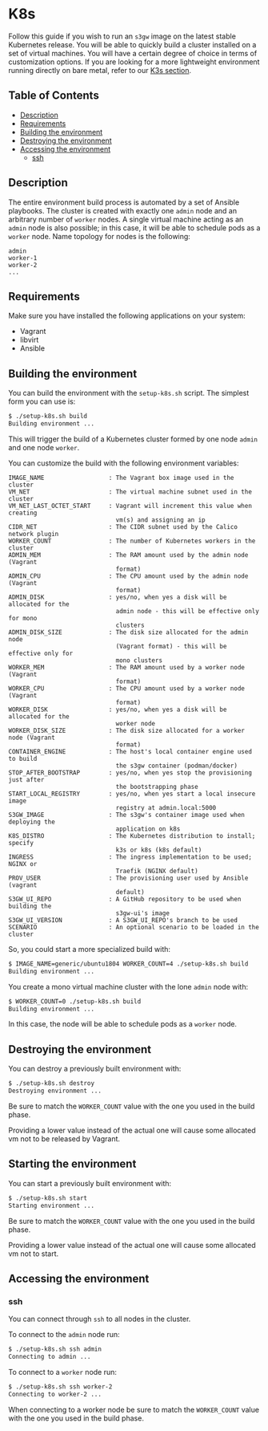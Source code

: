 # K8s

Follow this guide if you wish to run an `s3gw` image on the latest stable
Kubernetes release. You will be able to quickly build a cluster installed on a
set of virtual machines. You will have a certain degree of choice in terms of
customization options. If you are looking for a more lightweight environment
running directly on bare metal, refer to our [K3s section](./README.k3s.md).

## Table of Contents

- [Description](#description)
- [Requirements](#requirements)
- [Building the environment](#building-the-environment)
- [Destroying the environment](#destroying-the-environment)
- [Accessing the environment](#accessing-the-environment)
  - [ssh](#ssh)

## Description

The entire environment build process is automated by a set of Ansible playbooks.
The cluster is created with exactly one `admin` node and an arbitrary number of
`worker` nodes. A single virtual machine acting as an `admin` node is also
possible; in this case, it will be able to schedule pods as a `worker` node.
Name topology for nodes is the following:

```text
admin
worker-1
worker-2
...
```

## Requirements

Make sure you have installed the following applications on your system:

- Vagrant
- libvirt
- Ansible

## Building the environment

You can build the environment with the `setup-k8s.sh` script.
The simplest form you can use is:

```bash
$ ./setup-k8s.sh build
Building environment ...
```

This will trigger the build of a Kubernetes cluster formed by one node `admin`
and one node `worker`.

You can customize the build with the following environment variables:

```text
IMAGE_NAME                  : The Vagrant box image used in the cluster
VM_NET                      : The virtual machine subnet used in the cluster
VM_NET_LAST_OCTET_START     : Vagrant will increment this value when creating
                              vm(s) and assigning an ip
CIDR_NET                    : The CIDR subnet used by the Calico network plugin
WORKER_COUNT                : The number of Kubernetes workers in the cluster
ADMIN_MEM                   : The RAM amount used by the admin node (Vagrant
                              format)
ADMIN_CPU                   : The CPU amount used by the admin node (Vagrant
                              format)
ADMIN_DISK                  : yes/no, when yes a disk will be allocated for the
                              admin node - this will be effective only for mono
                              clusters
ADMIN_DISK_SIZE             : The disk size allocated for the admin node
                              (Vagrant format) - this will be effective only for
                              mono clusters
WORKER_MEM                  : The RAM amount used by a worker node (Vagrant
                              format)
WORKER_CPU                  : The CPU amount used by a worker node (Vagrant
                              format)
WORKER_DISK                 : yes/no, when yes a disk will be allocated for the
                              worker node
WORKER_DISK_SIZE            : The disk size allocated for a worker node (Vagrant
                              format)
CONTAINER_ENGINE            : The host's local container engine used to build
                              the s3gw container (podman/docker)
STOP_AFTER_BOOTSTRAP        : yes/no, when yes stop the provisioning just after
                              the bootstrapping phase
START_LOCAL_REGISTRY        : yes/no, when yes start a local insecure image
                              registry at admin.local:5000
S3GW_IMAGE                  : The s3gw's container image used when deploying the
                              application on k8s
K8S_DISTRO                  : The Kubernetes distribution to install; specify
                              k3s or k8s (k8s default)
INGRESS                     : The ingress implementation to be used; NGINX or
                              Traefik (NGINX default)
PROV_USER                   : The provisioning user used by Ansible (vagrant
                              default)
S3GW_UI_REPO                : A GitHub repository to be used when building the
                              s3gw-ui's image
S3GW_UI_VERSION             : A S3GW_UI_REPO's branch to be used
SCENARIO                    : An optional scenario to be loaded in the cluster
```

So, you could start a more specialized build with:

```bash
$ IMAGE_NAME=generic/ubuntu1804 WORKER_COUNT=4 ./setup-k8s.sh build
Building environment ...
```

You create a mono virtual machine cluster with the lone `admin` node with:

```bash
$ WORKER_COUNT=0 ./setup-k8s.sh build
Building environment ...
```

In this case, the node will be able to schedule pods as a `worker` node.

## Destroying the environment

You can destroy a previously built environment with:

```bash
$ ./setup-k8s.sh destroy
Destroying environment ...
```

Be sure to match the `WORKER_COUNT` value with the one you used in the build
phase.

Providing a lower value instead of the actual one will cause some allocated vm
not to be released by Vagrant.

## Starting the environment

You can start a previously built environment with:

```bash
$ ./setup-k8s.sh start
Starting environment ...
```

Be sure to match the `WORKER_COUNT` value with the one you used in the build
phase.

Providing a lower value instead of the actual one will cause some allocated vm
not to start.

## Accessing the environment

### ssh

You can connect through `ssh` to all nodes in the cluster.

To connect to the `admin` node run:

```bash
$ ./setup-k8s.sh ssh admin
Connecting to admin ...
```

To connect to a `worker` node run:

```bash
$ ./setup-k8s.sh ssh worker-2
Connecting to worker-2 ...
```

When connecting to a worker node be sure to match the `WORKER_COUNT` value with
the one you used in the build phase.
